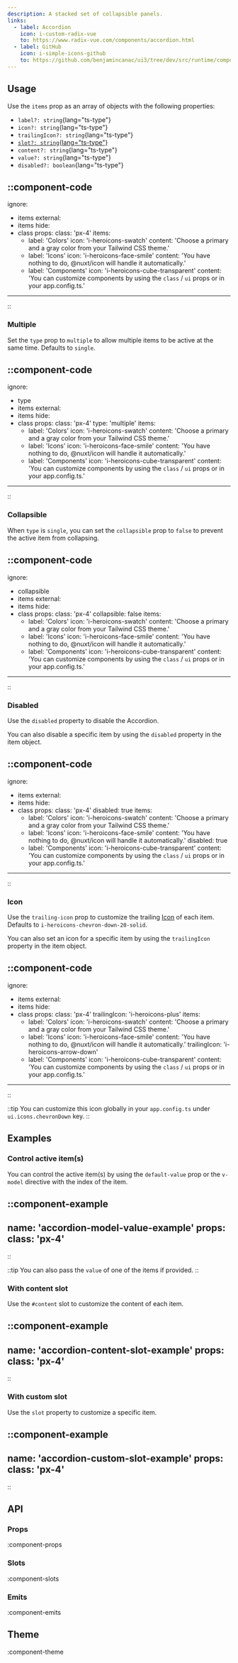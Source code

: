 ```yaml
---
description: A stacked set of collapsible panels.
links:
  - label: Accordion
    icon: i-custom-radix-vue
    to: https://www.radix-vue.com/components/accordion.html
  - label: GitHub
    icon: i-simple-icons-github
    to: https://github.com/benjamincanac/ui3/tree/dev/src/runtime/components/Accordion.vue
---
```


## Usage

Use the `items` prop as an array of objects with the following properties:

- `label?: string`{lang="ts-type"}
- `icon?: string`{lang="ts-type"}
- `trailingIcon?: string`{lang="ts-type"}
- [`slot?: string`{lang="ts-type"}](#with-custom-slot)
- `content?: string`{lang="ts-type"}
- `value?: string`{lang="ts-type"}
- `disabled?: boolean`{lang="ts-type"}

::component-code
---
ignore:
  - items
external:
  - items
hide:
  - class
props:
  class: 'px-4'
  items:
    - label: 'Colors'
      icon: 'i-heroicons-swatch'
      content: 'Choose a primary and a gray color from your Tailwind CSS theme.'
    - label: 'Icons'
      icon: 'i-heroicons-face-smile'
      content: 'You have nothing to do, @nuxt/icon will handle it automatically.'
    - label: 'Components'
      icon: 'i-heroicons-cube-transparent'
      content: 'You can customize components by using the `class` / `ui` props or in your app.config.ts.'
---
::

### Multiple

Set the `type` prop to `multiple` to allow multiple items to be active at the same time. Defaults to `single`.

::component-code
---
ignore:
  - type
  - items
external:
  - items
hide:
  - class
props:
  class: 'px-4'
  type: 'multiple'
  items:
    - label: 'Colors'
      icon: 'i-heroicons-swatch'
      content: 'Choose a primary and a gray color from your Tailwind CSS theme.'
    - label: 'Icons'
      icon: 'i-heroicons-face-smile'
      content: 'You have nothing to do, @nuxt/icon will handle it automatically.'
    - label: 'Components'
      icon: 'i-heroicons-cube-transparent'
      content: 'You can customize components by using the `class` / `ui` props or in your app.config.ts.'
---
::

### Collapsible

When `type` is `single`, you can set the `collapsible` prop to `false` to prevent the active item from collapsing.

::component-code
---
ignore:
  - collapsible
  - items
external:
  - items
hide:
  - class
props:
  class: 'px-4'
  collapsible: false
  items:
    - label: 'Colors'
      icon: 'i-heroicons-swatch'
      content: 'Choose a primary and a gray color from your Tailwind CSS theme.'
    - label: 'Icons'
      icon: 'i-heroicons-face-smile'
      content: 'You have nothing to do, @nuxt/icon will handle it automatically.'
    - label: 'Components'
      icon: 'i-heroicons-cube-transparent'
      content: 'You can customize components by using the `class` / `ui` props or in your app.config.ts.'
---
::

### Disabled

Use the `disabled` property to disable the Accordion.

You can also disable a specific item by using the `disabled` property in the item object.

::component-code
---
ignore:
  - items
external:
  - items
hide:
  - class
props:
  class: 'px-4'
  disabled: true
  items:
    - label: 'Colors'
      icon: 'i-heroicons-swatch'
      content: 'Choose a primary and a gray color from your Tailwind CSS theme.'
    - label: 'Icons'
      icon: 'i-heroicons-face-smile'
      content: 'You have nothing to do, @nuxt/icon will handle it automatically.'
      disabled: true
    - label: 'Components'
      icon: 'i-heroicons-cube-transparent'
      content: 'You can customize components by using the `class` / `ui` props or in your app.config.ts.'
---
::

### Icon

Use the `trailing-icon` prop to customize the trailing [Icon](/components/icon) of each item. Defaults to `i-heroicons-chevron-down-20-solid`.

You can also set an icon for a specific item by using the `trailingIcon` property in the item object.

::component-code
---
ignore:
  - items
external:
  - items
hide:
  - class
props:
  class: 'px-4'
  trailingIcon: 'i-heroicons-plus'
  items:
    - label: 'Colors'
      icon: 'i-heroicons-swatch'
      content: 'Choose a primary and a gray color from your Tailwind CSS theme.'
    - label: 'Icons'
      icon: 'i-heroicons-face-smile'
      content: 'You have nothing to do, @nuxt/icon will handle it automatically.'
      trailingIcon: 'i-heroicons-arrow-down'
    - label: 'Components'
      icon: 'i-heroicons-cube-transparent'
      content: 'You can customize components by using the `class` / `ui` props or in your app.config.ts.'
---
::

::tip
You can customize this icon globally in your `app.config.ts` under `ui.icons.chevronDown` key.
::

## Examples

### Control active item(s)

You can control the active item(s) by using the `default-value` prop or the `v-model` directive with the index of the item.

::component-example
---
name: 'accordion-model-value-example'
props:
  class: 'px-4'
---
::

::tip
You can also pass the `value` of one of the items if provided.
::

### With content slot

Use the `#content` slot to customize the content of each item.

::component-example
---
name: 'accordion-content-slot-example'
props:
  class: 'px-4'
---
::

### With custom slot

Use the `slot` property to customize a specific item.

::component-example
---
name: 'accordion-custom-slot-example'
props:
  class: 'px-4'
---
::

## API

### Props

:component-props

### Slots

:component-slots

### Emits

:component-emits

## Theme

:component-theme
